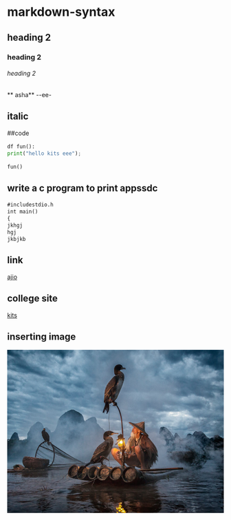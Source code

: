 # markdown-syntax
## heading 2
### heading 2
###### heading 2
** asha**
--ee-
## italic

##code
```python
df fun():
print("hello kits eee");
```
```
fun()
```
## write a c program to print appssdc
```
#includestdio.h
int main()
{
jkhgj
hgj
jkbjkb
```
## link
[ajio](https://www.ajio.com/)
## college site
[kits](https://collegedunia.com/college/14034-krishna-chaitanya-institute-of-technology-and-sciences-kits-prakasam)
## inserting image
![image](https://github.com/ashajyothi204/markdown/blob/master/983794168.jpg)


